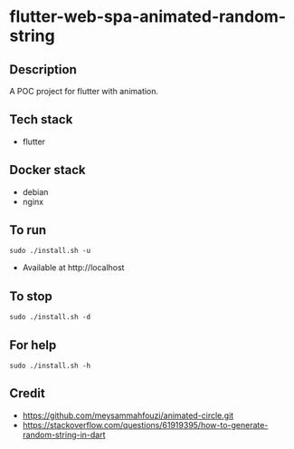 # flutter-web-spa-animated-random-string

## Description
A POC project for flutter with animation.

## Tech stack
- flutter

## Docker stack
- debian
- nginx

## To run
`sudo ./install.sh -u`
- Available at http://localhost

## To stop
`sudo ./install.sh -d`

## For help
`sudo ./install.sh -h`

## Credit
- https://github.com/meysammahfouzi/animated-circle.git
- https://stackoverflow.com/questions/61919395/how-to-generate-random-string-in-dart
